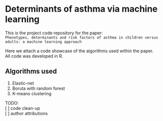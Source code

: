 # Determinants of asthma via machine learning 

This is the project code repository for the paper:  
`Phenotypes, determinants and risk factors of asthma in children versus adults: a machine learning approach`

Here we attach a code showcase of the algorithms used within the paper. All code was developed in R.

## Algorithms used
1. Elastic-net
2. Boruta with random forest
3. K-means clustering

TODO:   
[ ] code clean-up   
[ ] author attributions